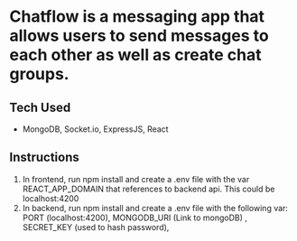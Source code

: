# Chatflow is a messaging app that allows users to send messages to each other as well as create chat groups. 

## Tech Used
* MongoDB, Socket.io, ExpressJS, React

## Instructions
1. In frontend, run npm install and create a .env file with the var REACT_APP_DOMAIN that references to backend api. This could be localhost:4200
2. In backend, run npm install and create a .env file with the following var: PORT (localhost:4200), MONGODB_URI (Link to mongoDB) , SECRET_KEY (used to hash password),
